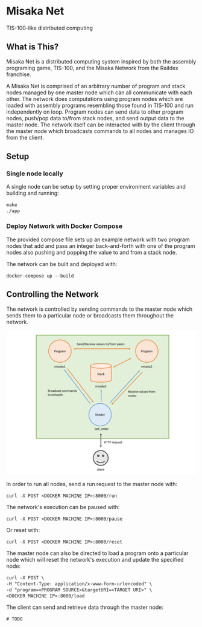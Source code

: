# Misaka Net

TIS-100-like distributed computing

## What is This?
Misaka Net is a distributed computing system inspired by both the assembly programing game, TIS-100,
and the Misaka Network from the Raildex franchise.

A Misaka Net is comprised of an arbitrary number of program and stack nodes managed by one master node
which can all communicate with each other. The network does computations using program nodes
which are loaded with assembly programs resembling those found in TIS-100 and run independently on loop.
Program nodes can send data to other program nodes, push/pop data to/from stack nodes, and send output data
to the master node. The network itself can be interacted with by the client through the master node
which broadcasts commands to all nodes and manages IO from the client.

## Setup

### Single node locally

A single node can be setup by setting proper environment variables and building and running:

    make
    ./app

### Deploy Network with Docker Compose

The provided compose file sets up an example network with
two program nodes that add and pass an integer back-and-forth
with one of the program nodes also pushing and popping the value to and from a stack node.

The network can be built and deployed with:

    docker-compose up --build

## Controlling the Network

The network is controlled by sending commands to the master node which
sends them to a particular node or broadcasts them throughout the network.

![Network diagram](/docs/diagram.png)

In order to run all nodes, send a run request to the master node with:

    curl -X POST <DOCKER MACHINE IP>:8000/run

The network's execution can be paused with:

    curl -X POST <DOCKER MACHINE IP>:8000/pause

Or reset with:

    curl -X POST <DOCKER MACHINE IP>:8000/reset

The master node can also be directed to load a program onto a particular node which
will reset the network's execution and update the specified node:

    curl -X POST \
    -H "Content-Type: application/x-www-form-urlencoded" \
    -d "program=<PROGRAM SOURCE>&targetURI=<TARGET URI>" \
    <DOCKER MACHINE IP>:8000/load

The client can send and retrieve data through the master node:

    # TODO